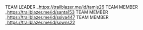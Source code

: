 TEAM LEADER _https://trailblazer.me/id/tamis26 
TEAM MEMBER _https://trailblazer.me/id/santa153
TEAM MEMBER _https://trailblazer.me/id/ssiva447
TEAM MEMBER _https://trailblazer.me/id/sowns22
